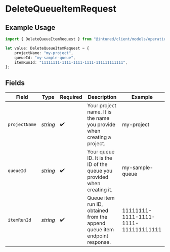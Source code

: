# DeleteQueueItemRequest

## Example Usage

```typescript
import { DeleteQueueItemRequest } from "@intuned/client/models/operations";

let value: DeleteQueueItemRequest = {
    projectName: "my-project",
    queueId: "my-sample-queue",
    itemRunId: "11111111-1111-1111-1111-111111111111",
};
```

## Fields

| Field                                                                     | Type                                                                      | Required                                                                  | Description                                                               | Example                                                                   |
| ------------------------------------------------------------------------- | ------------------------------------------------------------------------- | ------------------------------------------------------------------------- | ------------------------------------------------------------------------- | ------------------------------------------------------------------------- |
| `projectName`                                                             | *string*                                                                  | :heavy_check_mark:                                                        | Your project name. It is the name you provide when creating a project.    | my-project                                                                |
| `queueId`                                                                 | *string*                                                                  | :heavy_check_mark:                                                        | Your queue ID. It is the ID of the queue you provided when creating it.   | my-sample-queue                                                           |
| `itemRunId`                                                               | *string*                                                                  | :heavy_check_mark:                                                        | Queue item run ID, obtained from the append queue item endpoint response. | 11111111-1111-1111-1111-111111111111                                      |